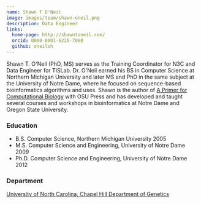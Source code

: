 ```yaml
---
name: Shawn T O'Neil
image: images/team/shawn-oneil.png
description: Data Engineer
links:
  home-page: http://shawntoneil.com/
  orcid: 0000-0001-6220-7080
  github: oneilsh
---
```


Shawn T. O'Neil (PhD, MS) serves as the Training Coordinator for N3C and Data Engineer for TISLab.
Dr. O'Neil earned his BS in Computer Science at Northern Michigan University and later MS and PhD in the same subject at the University of Notre Dame, where he focused on sequence-based bioinformatics algorithms and uses.
Shawn is the author of [A Primer for Computational Biology](https://open.oregonstate.education/computationalbiology/) with OSU Press and has developed and taught several courses and workshops in bioinformatics at Notre Dame and Oregon State University.

### Education

- B.S. Computer Science, Northern Michigan University 2005
- M.S. Computer Science and Engineering, University of Notre Dame 2009
- Ph.D. Computer Science and Engineering, University of Notre Dame 2012

### Department

[University of North Carolina, Chapel Hill Department of Genetics](https://www.med.unc.edu/genetics)
